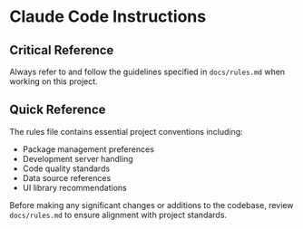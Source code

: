 # Claude Code Instructions

## Critical Reference
Always refer to and follow the guidelines specified in `docs/rules.md` when working on this project.

## Quick Reference
The rules file contains essential project conventions including:
- Package management preferences
- Development server handling
- Code quality standards
- Data source references
- UI library recommendations

Before making any significant changes or additions to the codebase, review `docs/rules.md` to ensure alignment with project standards.
